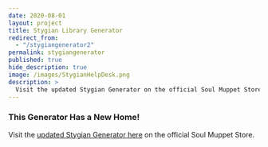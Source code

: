 ```yaml
---
date: 2020-08-01
layout: project
title: Stygian Library Generator
redirect_from:
  - "/stygiangenerator2"
permalink: stygiangenerator
published: true
hide_description: true
image: /images/StygianHelpDesk.png
description: >
  Visit the updated Stygian Generator on the official Soul Muppet Store.
---
```


### This Generator Has a New Home!

Visit the [updated Stygian Generator here](https://usa.soulmuppet-store.co.uk/pages/stygian-generator) on the official Soul Muppet Store.
